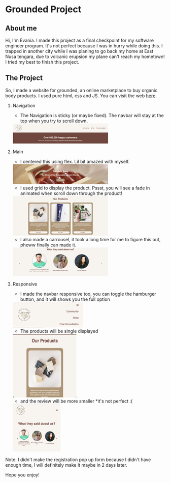 # Grounded Project

## About me
Hi, I'm Evania. 
I made this project as a final checkpoint for my software engineer program. 
It's not perfect because I was in hurry while doing this. I trapped in another city while I was planing to go back my home at East Nusa tengara, due to volcanic erupsion my plane can't reach my hometown! I tried my best to finish this project. 

## The Project
So, I made a website for grounded, an online marketplace to buy organic body products. 
I used pure html, css and JS. 
You can visit the web [here]().

1. Navigation
   - The Navigation is sticky (or maybe fixed). The navbar will stay at the top when you try to scroll down.
   <img src = "assets/Sticky Navbar.png" width="300">

1. Main
   - I centered this using flex. Lil bit amazed with myself. 
   <img src = "assets/center-flex.png" width="300">

   - I used grid to display the product. Pssst, you will see a fade in animated when scroll down through the product!
   <img src = "assets/main-products.png" width="300">

   - I also made a carrousel, it took a long time for me to figure this out, pheww finally can made it. 
   <img src = "assets/reviewcar.png" width="300">

1. Responsive 
   - I made the navbar responsive too, you can toggle the hamburger button, and it will shows you the full option
   <img src = "assets/respnav.png" width="220" height="80">

   - The products will be single displayed
   <img src = "assets/single product.png" width="200" height ="200">

   - and the review will be more smaller *it's not perfect :(
   <img src = "assets/respreview.png" width="150" height="150">

Note: I didn't make the registration pop up form because I didn't have enough time, I will definitely make it maybe in 2 days later. 

Hope you enjoy!